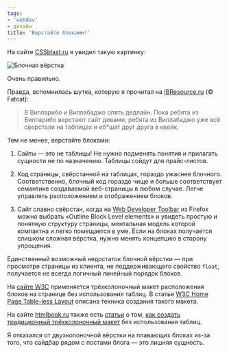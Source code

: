 ```yaml
---
tags:
- 'webdev'
- дизайн
title: 'Верстайте блоками!'
---
```


На сайте [CSSblast.ru][] я увидел такую картинку:

![Блочная вёрстка][]

Очень правильно.

Правда, вспомнилась шутка, которую я прочитал на [IBResource.ru][] (©
Fatcat):

> В Вилларибо и Виллабаджо опять дедлайн. Пока ребята из Вилларибо
> верстают сайт дивами, ребята из Виллабаджо уже всё сверстали на
> таблицах и еб\*шат друг друга в квейк.

Тем не менее, верстайте блоками:

1.  Сайты — это не таблицы! Не нужно подменять понятия и прилагать
    сущности не по назначению. Таблицы сойдут для прайс-листов.

2.  Код страницы, свёрстанной на таблицах, гораздо ужаснее блочного.
    Соответственно, блочный код гораздо чище и больше соответствует
    семантике создаваемой веб-страницы в любом случае. Легче управлять
    расположением и отображением блоков.

3.  Сайт славно свёрстан, когда на [Web Developer Toolbar][] из Firefox
    можно выбрать «Outline Block Level elements» и увидеть простую и
    понятную структуру страницы, ментальная модель которой компактна и
    легко помещается в уме. Если на блоках получается слишком сложная
    вёрстка, нужно менять концепцию в сторону упрощения.

Единственный возможный недостаток блочной вёрстки — при просмотре
страницы из клиента, не поддерживающего свойство `float`, получается не
всегда логичный линейный порядок блоков.

На [сайте W3C][] применяется трёхколоночный макет расположения блоков на
странице без использования таблиц. В статье [W3C Home Page Table-less
Layout][] описана техника создания такого макета.

На сайте [htmlbook.ru][] также есть [статьи][] о том, [как создать
традиционный трёхколоночный макет][] без использования таблиц.

Я отказался от двухколоночной вёрстки на плавающих блоках из-за того,
что сайдбар рядом с постами блога — это лишняя сущность.

  [CSSblast.ru]: http://www.cssblast.ru/
  [Блочная вёрстка]: http://img502.imageshack.us/img502/9534/brainfo7.gif
  [IBResource.ru]: http://www.ibresource.ru/
  [Web Developer Toolbar]: https://addons.mozilla.org/en-US/firefox/addon/60
  [сайте W3C]: http://www.w3c.org/
  [W3C Home Page Table-less Layout]: http://www.w3.org/2002/11/homepage
  [htmlbook.ru]: http://www.htmlbook.ru/
  [статьи]: http://htmlbook.ru/content/?pid=17
  [как создать традиционный трёхколоночный макет]: http://htmlbook.ru/content/?id=100
